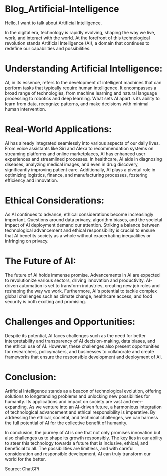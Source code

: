 # Blog_Artificial-Intelligence
Hello, I want to talk about Artificial Intelligence.

In the digital era, technology is rapidly evolving, shaping the way we live, work, and interact with the world. At the forefront of this technological revolution stands Artificial Intelligence (AI), a domain that continues to redefine our capabilities and possibilities.

# Understanding Artificial Intelligence:
AI, in its essence, refers to the development of intelligent machines that can perform tasks that typically require human intelligence. It encompasses a broad range of technologies, from machine learning and natural language processing to robotics and deep learning. What sets AI apart is its ability to learn from data, recognize patterns, and make decisions with minimal human intervention.

# Real-World Applications:
AI has already integrated seamlessly into various aspects of our daily lives. From voice assistants like Siri and Alexa to recommendation systems on streaming platforms and online marketplaces, AI has enhanced user experiences and streamlined processes. In healthcare, AI aids in diagnosing diseases, analyzing medical images, and even in drug discovery, significantly improving patient care. Additionally, AI plays a pivotal role in optimizing logistics, finance, and manufacturing processes, fostering efficiency and innovation.

# Ethical Considerations:
As AI continues to advance, ethical considerations become increasingly important. Questions around data privacy, algorithm biases, and the societal impact of AI deployment demand our attention. Striking a balance between technological advancement and ethical responsibility is crucial to ensure that AI benefits society as a whole without exacerbating inequalities or infringing on privacy.

# The Future of AI:
The future of AI holds immense promise. Advancements in AI are expected to revolutionize various sectors, driving innovation and productivity. AI-driven automation is set to transform industries, creating new job roles and reshaping the way we work. Furthermore, AI's potential to tackle complex global challenges such as climate change, healthcare access, and food security is both exciting and promising.

# Challenges and Opportunities:
Despite its potential, AI faces challenges such as the need for better interpretability and transparency of AI decision-making, data biases, and the ethical use of AI. However, these challenges also present opportunities for researchers, policymakers, and businesses to collaborate and create frameworks that ensure the responsible development and deployment of AI.

# Conclusion:
Artificial Intelligence stands as a beacon of technological evolution, offering solutions to longstanding problems and unlocking new possibilities for humanity. Its applications and impact on society are vast and ever-expanding. As we venture into an AI-driven future, a harmonious integration of technological advancement and ethical responsibility is imperative. By addressing the ethical, societal, and technical challenges, we can harness the full potential of AI for the collective benefit of humanity.

In conclusion, the journey of AI is one that not only promises innovation but also challenges us to shape its growth responsibly. The key lies in our ability to steer this technology towards a future that is inclusive, ethical, and beneficial to all. The possibilities are limitless, and with careful consideration and responsible development, AI can truly transform our world for the better.

Source: ChatGPt

